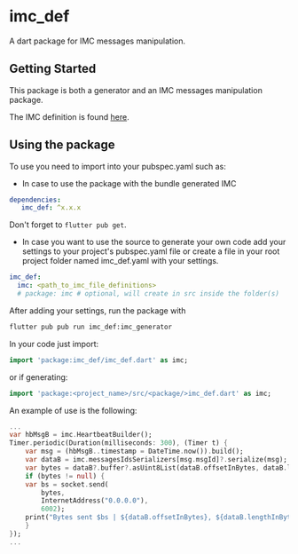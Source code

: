 # imc_def

A dart package for IMC messages manipulation.

## Getting Started

This package is both a generator and an IMC messages manipulation
package.

The IMC definition is found [here](https://github.com/LSTS/imc).

## Using the package

To use you need to import into your pubspec.yaml such as:

- In case to use the package with the bundle generated IMC

```yaml
dependencies:
   imc_def: ^x.x.x
```
Don't forget to `flutter pub get`.

- In case you want to use the source to generate your own code 
add your settings to your project's pubspec.yaml file or create
a file in your root project folder named imc_def.yaml with your settings.
  
```yaml
imc_def:
  imc: <path_to_imc_file_definitions>
  # package: imc # optional, will create in src inside the folder(s)
```

After adding your settings, run the package with

```bash
flutter pub pub run imc_def:imc_generator
```

In your code just import: 

```dart
import 'package:imc_def/imc_def.dart' as imc;
```
or if generating:

```dart
import 'package:<project_name>/src/<package/>imc_def.dart' as imc;
```

An example of use is the following:

```dart
...
var hbMsgB = imc.HeartbeatBuilder();
Timer.periodic(Duration(milliseconds: 300), (Timer t) {
    var msg = (hbMsgB..timestamp = DateTime.now()).build();
    var dataB = imc.messagesIdsSerializers[msg.msgId]?.serialize(msg);
    var bytes = dataB?.buffer?.asUint8List(dataB.offsetInBytes, dataB.lengthInBytes);
    if (bytes != null) {
    var bs = socket.send(
        bytes,
        InternetAddress("0.0.0.0"),
        6002);
    print("Bytes sent $bs | ${dataB.offsetInBytes}, ${dataB.lengthInBytes}");
    }
});
...
```
